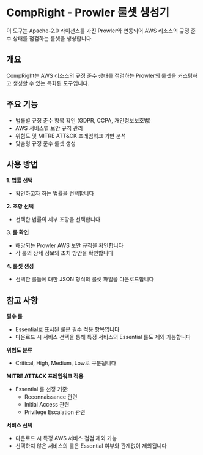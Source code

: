 # CompRight - Prowler 룰셋 생성기

이 도구는 Apache-2.0 라이선스를 가진 Prowler와 연동되어 AWS 리소스의 규정 준수 상태를 점검하는 룰셋을 생성합니다.

## 개요

CompRight는 AWS 리소스의 규정 준수 상태를 점검하는 Prowler의 룰셋을 커스텀하고 생성할 수 있는 특화된 도구입니다.

## 주요 기능

- 법률별 규정 준수 항목 확인 (GDPR, CCPA, 개인정보보호법)
- AWS 서비스별 보안 규칙 관리
- 위험도 및 MITRE ATT&CK 프레임워크 기반 분석
- 맞춤형 규정 준수 룰셋 생성

## 사용 방법

**1. 법률 선택**
- 확인하고자 하는 법률을 선택합니다

**2. 조항 선택**
- 선택한 법률의 세부 조항을 선택합니다

**3. 룰 확인**
- 해당되는 Prowler AWS 보안 규칙을 확인합니다
- 각 룰의 상세 정보와 조치 방안을 확인합니다

**4. 룰셋 생성**
- 선택한 룰들에 대한 JSON 형식의 룰셋 파일을 다운로드합니다

## 참고 사항

**필수 룰**
- Essential로 표시된 룰은 필수 적용 항목입니다
- 다운로드 시 서비스 선택을 통해 특정 서비스의 Essential 룰도 제외 가능합니다

**위험도 분류**
- Critical, High, Medium, Low로 구분됩니다

**MITRE ATT&CK 프레임워크 적용**
- Essential 룰 선정 기준:
  - Reconnaissance 관련
  - Initial Access 관련
  - Privilege Escalation 관련

**서비스 선택**
- 다운로드 시 특정 AWS 서비스 점검 제외 가능
- 선택하지 않은 서비스의 룰은 Essential 여부와 관계없이 제외됩니다

